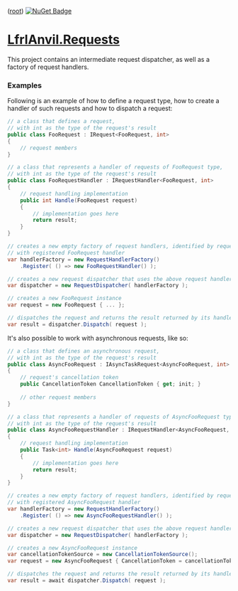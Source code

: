 ﻿([root](https://github.com/CalionVarduk/LfrlAnvil/blob/main/readme.md))
[![NuGet Badge](https://buildstats.info/nuget/LfrlAnvil.Requests)](https://www.nuget.org/packages/LfrlAnvil.Requests/)

# [LfrlAnvil.Requests](https://github.com/CalionVarduk/LfrlAnvil/tree/main/src/LfrlAnvil.Requests)

This project contains an intermediate request dispatcher, as well as a factory of request handlers.

### Examples

Following is an example of how to define a request type, how to create a handler of such requests and how to dispatch a request:
```csharp
// a class that defines a request,
// with int as the type of the request's result
public class FooRequest : IRequest<FooRequest, int>
{
    // request members
}

// a class that represents a handler of requests of FooRequest type,
// with int as the type of the request's result
public class FooRequestHandler : IRequestHandler<FooRequest, int>
{
    // request handling implementation
    public int Handle(FooRequest request)
    {
        // implementation goes here
        return result;
    }
}

// creates a new empty factory of request handlers, identified by request type,
// with registered FooRequest handler
var handlerFactory = new RequestHandlerFactory()
    .Register( () => new FooRequestHandler() );

// creates a new request dispatcher that uses the above request handler factory instance
var dispatcher = new RequestDispatcher( handlerFactory );

// creates a new FooRequest instance
var request = new FooRequest { ... };

// dispatches the request and returns the result returned by its handler
var result = dispatcher.Dispatch( request );
```

It's also possible to work with asynchronous requests, like so:
```csharp
// a class that defines an asynchronous request,
// with int as the type of the request's result
public class AsyncFooRequest : IAsyncTaskRequest<AsyncFooRequest, int>
{
    // request's cancellation token
    public CancellationToken CancellationToken { get; init; }
    
    // other request members
}

// a class that represents a handler of requests of AsyncFooRequest type,
// with int as the type of the request's result
public class AsyncFooRequestHandler : IRequestHandler<AsyncFooRequest, Task<int>>
{
    // request handling implementation
    public Task<int> Handle(AsyncFooRequest request)
    {
        // implementation goes here
        return result;
    }
}

// creates a new empty factory of request handlers, identified by request type,
// with registered AsyncFooRequest handler
var handlerFactory = new RequestHandlerFactory()
    .Register( () => new AsyncFooRequestHandler() );

// creates a new request dispatcher that uses the above request handler factory instance
var dispatcher = new RequestDispatcher( handlerFactory );

// creates a new AsyncFooRequest instance
var cancellationTokenSource = new CancellationTokenSource();
var request = new AsyncFooRequest { CancellationToken = cancellationTokenSource.Token, ... };

// dispatches the request and returns the result returned by its handler
var result = await dispatcher.Dispatch( request );
```
